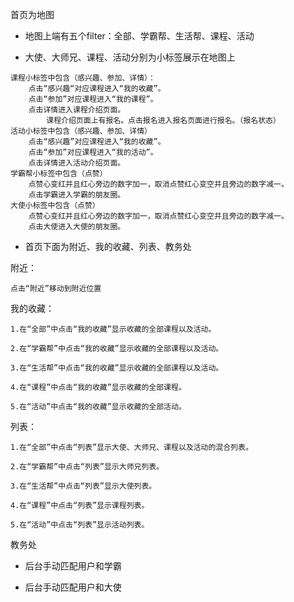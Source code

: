 首页为地图

* 地图上端有五个filter：全部、学霸帮、生活帮、课程、活动

* 大使、大师兄、课程、活动分别为小标签展示在地图上

```
课程小标签中包含（感兴趣、参加、详情）：
    点击“感兴趣“对应课程进入“我的收藏”。
    点击“参加”对应课程进入“我的课程”。
    点击详情进入课程介绍页面。
        课程介绍页面上有报名。点击报名进入报名页面进行报名。（报名状态）
活动小标签中包含（感兴趣、参加、详情）
    点击“感兴趣”对应课程进入“我的收藏”。
    点击“参加”对应课程进入“我的活动”。
    点击详情进入活动介绍页面。
学霸帮小标签中包含（点赞）
    点赞心变红并且红心旁边的数字加一，取消点赞红心变空并且旁边的数字减一。
    点击学霸进入学霸的朋友圈。
大使小标签中包含（点赞）
    点赞心变红并且红心旁边的数字加一，取消点赞红心变空并且旁边的数字减一。
    点击大使进入大使的朋友圈。
```

* 首页下面为附近、我的收藏、列表、教务处

附近：

    点击“附近”移动到附近位置

我的收藏：

    1.在“全部”中点击“我的收藏”显示收藏的全部课程以及活动。

    2.在“学霸帮”中点击“我的收藏”显示收藏的全部课程以及活动。

    3.在“生活帮”中点击“我的收藏”显示收藏的全部课程以及活动。

    4.在“课程”中点击“我的收藏”显示收藏的全部课程。

    5.在“活动”中点击“我的收藏”显示收藏的全部活动。

列表：

    1.在“全部”中点击“列表”显示大使、大师兄、课程以及活动的混合列表。

    2.在“学霸帮”中点击“列表”显示大师兄列表。

    3.在“生活帮”中点击“列表”显示大使列表。

    4.在“课程”中点击“列表”显示课程列表。

    5.在“活动”中点击“列表”显示活动列表。

教务处

* 后台手动匹配用户和学霸

* 后台手动匹配用户和大使



